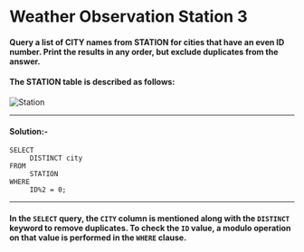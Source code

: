 # Weather Observation Station 3

#### Query a list of CITY names from STATION for cities that have an even ID number. Print the results in any order, but exclude duplicates from the answer.

#### The STATION table is described as follows:

![Station](https://github.com/user-attachments/assets/7f79a285-d5bb-4939-85f6-ff0c959206ea)

---

#### Solution:-
```
SELECT
     DISTINCT city
FROM
     STATION
WHERE
     ID%2 = 0;
```
---

#### In the ```SELECT``` query, the ```CITY``` column is mentioned along with the ```DISTINCT``` keyword to remove duplicates. To check the ```ID``` value, a modulo operation on that value is performed in the ```WHERE``` clause.
